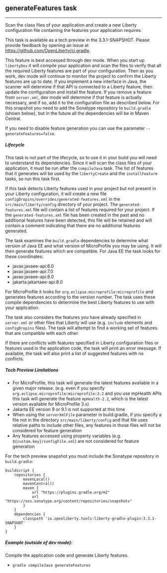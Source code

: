 ## generateFeatures task
---
Scan the class files of your application and create a new Liberty configuration file containing the features your application requires.

This task is available as a tech preview in the 3.3.1-SNAPSHOT. Please provide feedback by opening an issue at https://github.com/OpenLiberty/ci.gradle.

This feature is best accessed through dev mode. When you start up `libertyDev` it will compile your application and scan the files to verify that all the required Liberty features are part of your configuration. Then as you work, dev mode will continue to monitor the project to confirm the Liberty features are up to date. If you implement a new interface in Java, the scanner will determine if that API is connected to a Liberty feature, then update the configuration and install the feature. If you remove a feature from `server.xml`, dev mode will determine if that feature is actually necessary, and if so, add it to the configuration file as described below. For this snapshot you need to add the Sonatype repository to `build.gradle` (shown below), but in the future all the dependencies will be in Maven Central.

If you need to disable feature generation you can use the parameter `--generateFeatures=false`.

##### Lifecycle

This task is not part of the lifecycle, so to use it in your build you will need to understand its dependencies. Since it will scan the class files of your application, it must be run after the `compileJava` task. The list of features that it generates will be used by the `libertyCreate` and the `installFeature` tasks, so run this task first.

If this task detects Liberty features used in your project but not present in your Liberty configuration, it will create a new file `configDropins/overrides/generated-features.xml` in the `src/main/liberty/config` directory of your project. The `generated-features.xml` file will contain a list of features required for your project. If the `generated-features.xml` file has been created in the past and no additional features have been detected, this file will be retained and will contain a comment indicating that there are no additional features generated.

The task examines the `build.gradle` dependencies to determine what version of Java EE and what version of MicroProfile you may be using. It will then generate features which are compatible. For Java EE the task looks for these coordinates:
* javax:javaee-api:6.0
* javax:javaee-api:7.0
* javax:javaee-api:8.0
* jakarta:jakartaee-api:8.0

For MicroProfile it looks for `org.eclipse.microprofile:microprofile` and generates features according to the version number. The task uses these compile dependencies to determine the best Liberty features to use with your application. 

The task also considers the features you have already specified in `server.xml` or other files that Liberty will use (e.g. `include` elements and `configDropins` files). The task will attempt to find a working set of features that are compatible with each other.

If there are conflicts with features specified in Liberty configuration files or features used in the application code, the task will print an error message. If available, the task will also print a list of suggested features with no conflicts.

##### Tech Preview Limitations
 
* For MicroProfile, this task will generate the latest features available in a given major release. (e.g. even if you specify `org.eclipse.microprofile:microprofile:3.2` and you use mpHealth APIs this task will generate the feature `mpHealth-2.2`, which is the latest version available for MicroProfile 3.x)
* Jakarta EE version 9 or 9.1 is not supported at this time
* When using the `serverXmlFile` parameter in build.gradle, if you specify a file not in the directory `src/main/liberty/config` and that file uses relative paths to include other files, any features in those files will not be considered for feature generation
* Any features accessed using property variables (e.g. `${custom.key}/configFile.xml`) are not considered for feature generation

For the tech preview snapshot you must include the Sonatype repository in `build.gradle`:
```
buildscript {
    repositories {
        mavenLocal()
        mavenCentral()
        maven {
            url "https://plugins.gradle.org/m2"
            url "https://oss.sonatype.org/content/repositories/snapshots"
        }
    }
    dependencies {
        classpath 'io.openliberty.tools:liberty-gradle-plugin:3.3.1-SNAPSHOT'
    }
}
```

##### Example (outside of dev mode):

Compile the application code and generate Liberty features.

* `gradle compileJava generateFeatures`


